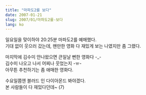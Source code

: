 ```yaml
---
title: "마파도2를 보다"
date: 2007-01-21
slug: 2007/01/마파도2를-보다
lang: ko
---
```


일요일을 맞이하야 20:25분 마파도2를 예매했다.  
기대 없이 웃으러 갔는데, 왠만한 영화 다 재밌게 보는 나였지만 좀 그랬다.

마지막에 김수미 안나왔으면 큰일날 뻔한 영화다 -_-  
김수미 나오고 나서 어찌나 웃었는지 -ㅠ-  
아무튼 추천하기는 좀 애매한 영화다. 

수요일쯤엔 블러드 인 다이아몬드 봐야겠다.   
본 사람들이 다 재밌다던데~ (7)

